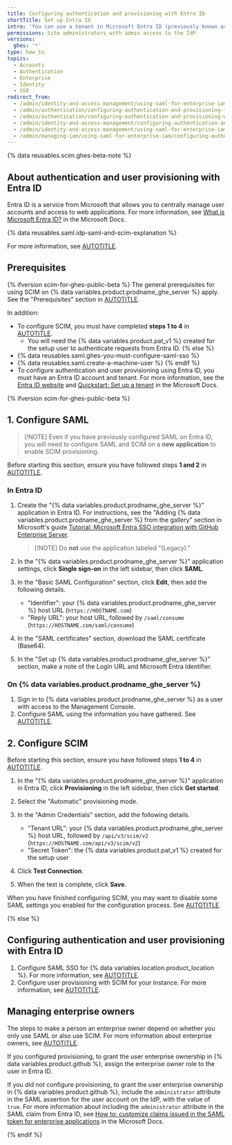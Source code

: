 ```yaml
---
title: Configuring authentication and provisioning with Entra ID
shortTitle: Set up Entra ID
intro: 'You can use a tenant in Microsoft Entra ID (previously known as Azure AD) as an identity provider (IdP) to centrally manage authentication and user provisioning for {% data variables.location.product_location %}.'
permissions: Site administrators with admin access to the IdP
versions:
  ghes: '*'
type: how_to
topics:
  - Accounts
  - Authentication
  - Enterprise
  - Identity
  - SSO
redirect_from:
  - /admin/identity-and-access-management/using-saml-for-enterprise-iam/configuring-authentication-and-provisioning-for-your-enterprise-using-azure-ad
  - /admin/authentication/configuring-authentication-and-provisioning-for-your-enterprise-using-azure-ad
  - /admin/authentication/configuring-authentication-and-provisioning-with-your-identity-provider/configuring-authentication-and-provisioning-for-your-enterprise-using-azure-ad
  - /admin/identity-and-access-management/configuring-authentication-and-provisioning-with-your-identity-provider/configuring-authentication-and-provisioning-for-your-enterprise-using-azure-ad
  - /admin/identity-and-access-management/using-saml-for-enterprise-iam/configuring-authentication-and-provisioning-for-your-enterprise-using-entra-id
  - /admin/managing-iam/using-saml-for-enterprise-iam/configuring-authentication-and-provisioning-for-your-enterprise-using-entra-id
---
```


{% data reusables.scim.ghes-beta-note %}

## About authentication and user provisioning with Entra ID

Entra ID is a service from Microsoft that allows you to centrally manage user accounts and access to web applications. For more information, see [What is Microsoft Entra ID?](https://learn.microsoft.com/entra/fundamentals/whatis) in the Microsoft Docs.

{% data reusables.saml.idp-saml-and-scim-explanation %}

For more information, see [AUTOTITLE](/admin/managing-iam/provisioning-user-accounts-with-scim/user-provisioning-with-scim-on-ghes).

## Prerequisites

{% ifversion scim-for-ghes-public-beta %}
The general prerequisites for using SCIM on {% data variables.product.prodname_ghe_server %} apply. See the "Prerequisites" section in [AUTOTITLE](/admin/managing-iam/provisioning-user-accounts-with-scim/configuring-scim-provisioning-for-users#prerequisites).

In addition:

* To configure SCIM, you must have completed **steps 1 to 4** in [AUTOTITLE](/admin/managing-iam/provisioning-user-accounts-with-scim/configuring-scim-provisioning-for-users).
  * You will need the {% data variables.product.pat_v1 %} created for the setup user to authenticate requests from Entra ID.
{% else %}
* {% data reusables.saml.ghes-you-must-configure-saml-sso %}
* {% data reusables.saml.create-a-machine-user %}
{% endif %}
* To configure authentication and user provisioning using Entra ID, you must have an Entra ID account and tenant. For more information, see the [Entra ID website](https://www.microsoft.com/en-us/security/business/identity-access/microsoft-entra-id) and [Quickstart: Set up a tenant](https://learn.microsoft.com/entra/identity-platform/quickstart-create-new-tenant) in the Microsoft Docs.

{% ifversion scim-for-ghes-public-beta %}

## 1. Configure SAML

>[!NOTE] Even if you have previously configured SAML on Entra ID, you will need to configure SAML and SCIM on a **new application** to enable SCIM provisioning.

Before starting this section, ensure you have followed steps **1 and 2** in [AUTOTITLE](/admin/managing-iam/provisioning-user-accounts-with-scim/configuring-scim-provisioning-for-users).

### In Entra ID

1. Create the "{% data variables.product.prodname_ghe_server %}" application in Entra ID. For instructions, see the "Adding {% data variables.product.prodname_ghe_server %} from the gallery" section in Microsoft's guide [Tutorial: Microsoft Entra SSO integration with GitHub Enterprise Server](https://learn.microsoft.com/en-us/entra/identity/saas-apps/github-ae-tutorial#adding-github-enterprise-server-from-the-gallery).

   >[!NOTE] Do **not** use the application labeled "(Legacy)."

1. In the "{% data variables.product.prodname_ghe_server %}" application settings, click **Single sign-on** in the left sidebar, then click **SAML**.
1. In the "Basic SAML Configuration" section, click **Edit**, then add the following details.

   * "Identifier": your {% data variables.product.prodname_ghe_server %} host URL (`https://HOSTNAME.com`)
   * "Reply URL": your host URL, followed by `/saml/consume` (`https://HOSTNAME.com/saml/consume`)

1. In the "SAML certificates" section, download the SAML certificate (Base64).
1. In the "Set up {% data variables.product.prodname_ghe_server %}" section, make a note of the Login URL and Microsoft Entra Identifier.

### On {% data variables.product.prodname_ghe_server %}

1. Sign in to {% data variables.product.prodname_ghe_server %} as a user with access to the Management Console.
1. Configure SAML using the information you have gathered. See [AUTOTITLE](/admin/managing-iam/using-saml-for-enterprise-iam/configuring-saml-single-sign-on-for-your-enterprise#configuring-saml-sso).

## 2. Configure SCIM

Before starting this section, ensure you have followed steps **1 to 4** in [AUTOTITLE](/admin/managing-iam/provisioning-user-accounts-with-scim/configuring-scim-provisioning-for-users).

1. In the "{% data variables.product.prodname_ghe_server %}" application in Entra ID, click **Provisioning** in the left sidebar, then click **Get started**.
1. Select the "Automatic" provisioning mode.
1. In the "Admin Credentials" section, add the following details.

   * "Tenant URL": your {% data variables.product.prodname_ghe_server %} host URL, followed by `/api/v3/scim/v2` (`https://HOSTNAME.com/api/v3/scim/v2`)
   * "Secret Token": the {% data variables.product.pat_v1 %} created for the setup user
1. Click **Test Connection**.
1. When the test is complete, click **Save**.

When you have finished configuring SCIM, you may want to disable some SAML settings you enabled for the configuration process. See [AUTOTITLE](/admin/managing-iam/provisioning-user-accounts-with-scim/configuring-scim-provisioning-for-users#6-disable-optional-settings).

{% else %}

## Configuring authentication and user provisioning with Entra ID

1. Configure SAML SSO for {% data variables.location.product_location %}. For more information, see [AUTOTITLE](/admin/identity-and-access-management/using-saml-for-enterprise-iam/configuring-saml-single-sign-on-for-your-enterprise#configuring-saml-sso).
1. Configure user provisioning with SCIM for your instance. For more information, see [AUTOTITLE](/admin/identity-and-access-management/using-saml-for-enterprise-iam/configuring-user-provisioning-with-scim-for-your-enterprise).

## Managing enterprise owners

The steps to make a person an enterprise owner depend on whether you only use SAML or also use SCIM. For more information about enterprise owners, see [AUTOTITLE](/admin/user-management/managing-users-in-your-enterprise/roles-in-an-enterprise).

If you configured provisioning, to grant the user enterprise ownership in {% data variables.product.github %}, assign the enterprise owner role to the user in Entra ID.

If you did not configure provisioning, to grant the user enterprise ownership in {% data variables.product.github %}, include the `administrator` attribute in the SAML assertion for the user account on the IdP, with the value of `true`. For more information about including the `administrator` attribute in the SAML claim from Entra ID, see [How to: customize claims issued in the SAML token for enterprise applications](https://docs.microsoft.com/azure/active-directory/develop/active-directory-saml-claims-customization) in the Microsoft Docs.

{% endif %}
